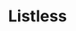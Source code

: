 ---
hackday: 20-london
links:
  code:
  - https://github.com/JoshAdamPowell/Listless
  presentation: http://listless-client-react-website.s3-website.eu-west-2.amazonaws.com
  website: http://listless-client-react-website.s3-website.eu-west-2.amazonaws.com
summary: An alternative to the current paradigm of Junior Doctor Ward Lists
team:
- '@ASundaralingam'
- James Sudbury
- '@DrahcirWu'
- Nicole Quah
- '@jaspermogg'
- Emily Feinson
- Jamie Carter
- Josh Powell
- Catalin Ursachi
- Tom Duncan
- Cheuk Wong
- '@faradizing_'
- Anna Starostina
title: Listless
thumbnail: listless.png
---
